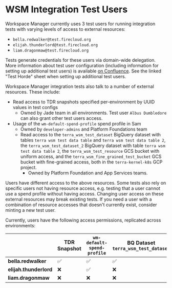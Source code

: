 # WSM Integration Test Users

Workspace Manager currently uses 3 test users for running integration tests with varying levels of access to external resources: 
- `bella.redwalker@test.firecloud.org`
- `elijah.thunderlord@test.firecloud.org`
- `liam.dragonmaw@test.firecloud.org`

Tests generate credentials for these users via domain-wide delegation. More information about test user configuration (including information for setting up additional test users) is available [on Confluence](https://broadinstitute.atlassian.net/wiki/spaces/GAWB/pages/115259774/The+Testerson+Family+and+the+Order+of+the+QA). See the linked "Test Horde" sheet when setting up additional test users.

Workspace Manager integration tests also talk to a number of external resources.
These include:
- Read access to TDR snapshots specified per-environment by UUID values in test configs
    - Owned by Jade team in all environments. Test user `Albus Dumbledore` can also grant other test users access.
- Usage of the `wm-default-spend-profile` spend profile in Sam
    - Owned by `developer-admins` and Platform Foundations team
    - Read access to the `terra_wsm_test_dataset` BigQuery dataset with tables `terra wsm test data table` and `terra wsm test data table 2`, the `terra_wsm_test_dataset_2` BigQuery dataset with table `terra wsm test data table 2`, the `terra_wsm_test_resource` 
      GCS bucket with uniform access, and the `terra_wsm_fine_grained_test_bucket` GCS bucket with fine-grained access, both in the `terra-kernel-k8s` GCP project.
        - Owned by Platform Foundation and App Services teams.
  
Users have different access to the above resources. Some tests also rely on specific
users not having resource access, e.g. testing that a user cannot use a spend profile
without having access. Changing user access on these external resources may break
existing tests. If you need a user with a combination of resource accesses that
doesn't currently exist, consider minting a new test user.

Currently, users have the following access permissions, replicated across environments:

|                                           | TDR Snapshot       | `wm-default-spend-profile` | BQ Dataset `terra_wsm_test_dataset` | BQ Dataset `terra_wsm_test_dataset_2` | BQ Data table `terra_wsm_test_dataset/terra wsm test data table` | BQ Data table `terra_wsm_test_dataset/terra wsm test data table 2` | BQ Data table `terra_wsm_test_dataset_2/terra wsm test data table 2` | Bucket `terra_wsm_test_resource` | Bucket `terra_wsm_fine_grained_test_bucket` | Bucket object `terra_wsm_fine_grained_test_bucket/foo/` | Bucket object `terra_wsm_fine_grained_test_bucket/foo/monkey_sees_monkey_dos.txt` |
| ----------------------------------------- | ------------------ | -------------------------- | ----------------------------------- | ------------------------------------  | ---------------------------------------------------------------- | ------------------------------------------------------------------ | -------------------------------------------------------------------- | -------------------------------- | ------------------------------------------- | ------------------------------------------------------- | --------------------------------------------------------------------------------- |
| **bella.redwalker**                       | :white_check_mark: | :white_check_mark:         | :white_check_mark:                  | :white_check_mark:                    | :white_check_mark:                                               | :white_check_mark:                                                 | :white_check_mark:                                                   | :white_check_mark:               | :white_check_mark:                          | :white_check_mark:                                      | :white_check_mark:                                                                |
| **elijah.thunderlord**                    | :x:                | :white_check_mark:         | :x:                                 | :white_check_mark:                    | :x:                                                              | :x:                                                                | :white_check_mark:                                                   | :white_check_mark:               | :x:                                         | :x:                                                     | :white_check_mark:                                                                |
| **liam.dragonmaw**                        | :x:                | :x:                        | :x:                                 | :x:                                   | :x:                                                              | :x:                                                                | :x:                                                                  | :x:                              | :x:                                         | :x:                                                     | :x:                                                                               |
